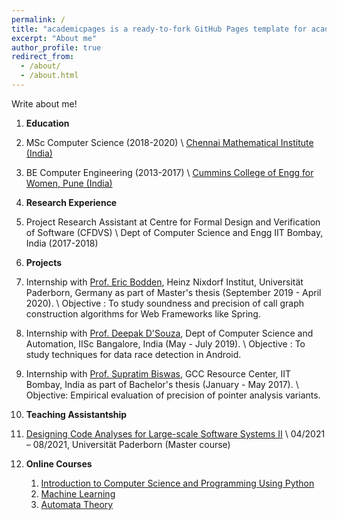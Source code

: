 ```yaml
---
permalink: /
title: "academicpages is a ready-to-fork GitHub Pages template for academic personal websites"
excerpt: "About me"
author_profile: true
redirect_from: 
  - /about/
  - /about.html
---
```


Write about me! 
1. **Education**

  1. MSc Computer Science (2018-2020) \\
[Chennai Mathematical Institute (India)](https://www.cmi.ac.in/)

  1. BE Computer Engineering (2013-2017) \\
[Cummins College of Engg for Women, Pune (India)](https://www.cumminscollege.org/)

1. **Research Experience**

  1. Project Research Assistant at Centre for Formal Design and Verification of Software (CFDVS) \\
Dept of Computer Science and Engg
IIT Bombay, India (2017-2018)


1. **Projects**

  1. Internship with [Prof. Eric Bodden](https://www.bodden.de/), Heinz Nixdorf Institut, Universität Paderborn, Germany as part of Master's thesis (September 2019 - April 2020). \\
Objective : To study soundness and precision of call graph construction algorithms for Web Frameworks like Spring.

  1. Internship with [Prof. Deepak D'Souza](https://www.csa.iisc.ac.in/~deepakd/), Dept of Computer Science and Automation, IISc Bangalore, India (May - July 2019). \\
Objective : To study techniques for data race detection in Android.

  1. Internship with [Prof. Supratim Biswas](https://www.cse.iitb.ac.in/~sb/), GCC Resource Center, IIT Bombay, India as part of Bachelor's thesis (January - May 2017). \\
Objective: Empirical evaluation of precision of pointer analysis variants.

1. **Teaching Assistantship**

  1. [Designing Code Analyses for Large-scale Software Systems II](https://www.hni.uni-paderborn.de/sse/lehre/deca2/) \\
04/2021 – 08/2021, Universität Paderborn (Master course)  



1. **Online Courses**

    1. [Introduction to Computer Science and Programming Using Python](https://www.edx.org/course/introduction-to-computer-science-and-programming-7)
    1. [Machine Learning](https://www.coursera.org/learn/machine-learning)
    1. [Automata Theory](https://online.stanford.edu/courses/soe-ycsautomata-automata-theory)


